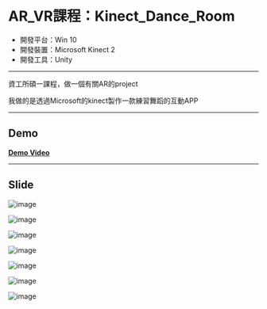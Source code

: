 # AR_VR課程：Kinect_Dance_Room

- 開發平台：Win 10
- 開發裝置：Microsoft Kinect 2
- 開發工具：Unity

***

資工所碩一課程，做一個有關AR的project

我做的是透過Microsoft的kinect製作一款練習舞蹈的互動APP

***

## Demo

[**Demo Video**](https://youtu.be/T4IG0K_DuVQ)

***

## Slide

![image](https://github.com/chang-chih-yao/Kinect_Dance_Room/blob/master/Slide_1.JPG)

![image](https://github.com/chang-chih-yao/Kinect_Dance_Room/blob/master/Slide_2.JPG)

![image](https://github.com/chang-chih-yao/Kinect_Dance_Room/blob/master/Slide_3.JPG)

![image](https://github.com/chang-chih-yao/Kinect_Dance_Room/blob/master/Slide_4.JPG)

![image](https://github.com/chang-chih-yao/Kinect_Dance_Room/blob/master/Slide_5.JPG)

![image](https://github.com/chang-chih-yao/Kinect_Dance_Room/blob/master/Slide_6.JPG)

![image](https://github.com/chang-chih-yao/Kinect_Dance_Room/blob/master/Slide_7.JPG)
